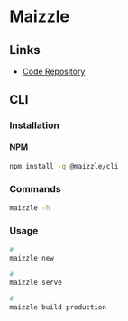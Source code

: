 # Maizzle

## Links

- [Code Repository](https://maizzle.com/)

## CLI

### Installation

#### NPM

```sh
npm install -g @maizzle/cli
```

### Commands

```sh
maizzle -h
```

### Usage

```sh
#
maizzle new

#
maizzle serve

#
maizzle build production
```
